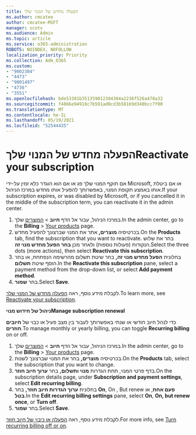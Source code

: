 ```yaml
---
title: הפעלה מחדש של המנוי שלך
ms.author: cmcatee
author: cmcatee-MSFT
manager: scotv
ms.audience: Admin
ms.topic: article
ms.service: o365-administration
ROBOTS: NOINDEX, NOFOLLOW
localization_priority: Priority
ms.collection: Adm_O365
ms.custom:
- "9002304"
- "4473"
- "9001497"
- "4736"
- "3551"
ms.openlocfilehash: bde53301b351359012394304a2236f526a478a32
ms.sourcegitcommit: f4866e94918c7b591ad0cd3b58169d340bcc7f00
ms.translationtype: MT
ms.contentlocale: he-IL
ms.lasthandoff: 05/19/2021
ms.locfileid: "52544435"
---
```

# <a name="reactivate-your-subscription"></a><span data-ttu-id="63fc8-102">הפעלה מחדש של המנוי שלך</span><span class="sxs-lookup"><span data-stu-id="63fc8-102">Reactivate your subscription</span></span>

<span data-ttu-id="63fc8-103">אם תוקף המנוי שלך פג או אם הוא הוגדר כלא זמין על-ידי Microsoft, או אם ביטלת אותו באמצע תקופת המנוי, באפשרותך להפעיל אותו מחדש במרכז הניהול.</span><span class="sxs-lookup"><span data-stu-id="63fc8-103">If your subscription expires, or was disabled by Microsoft, or if you cancelled it in the middle of the subscription term, you can reactivate it in the admin center.</span></span>

1. <span data-ttu-id="63fc8-104">במרכז הניהול, עבור אל הדף **חיוב**  >  [המוצרים](https://go.microsoft.com/fwlink/p/?linkid=842054) שלך.</span><span class="sxs-lookup"><span data-stu-id="63fc8-104">In the admin center, go to the **Billing** > [Your products](https://go.microsoft.com/fwlink/p/?linkid=842054) page.</span></span>
2. <span data-ttu-id="63fc8-105">בכרטיסיה **מוצרים,** אתר את המנוי שברצונך להפעיל מחדש.</span><span class="sxs-lookup"><span data-stu-id="63fc8-105">On the **Products** tab, find the subscription that you want to reactivate.</span></span> <span data-ttu-id="63fc8-106">בחר את שלוש הנקודות (פעולות נוספות) ולאחר מכן **בחר הפעל מחדש מנוי זה**.</span><span class="sxs-lookup"><span data-stu-id="63fc8-106">Select the three dots (more actions), then select **Reactivate this subscription**.</span></span>
3. <span data-ttu-id="63fc8-107">בחלונית **הפעל מחדש מנוי זה,** בחר שיטת תשלום מהרשימה הנפתחת, או בחר הוסף שיטת **תשלום**.</span><span class="sxs-lookup"><span data-stu-id="63fc8-107">In the **Reactivate this subscription** pane, select a payment method from the drop-down list, or select **Add payment method**.</span></span>
4. <span data-ttu-id="63fc8-108">בחר **שמור**.</span><span class="sxs-lookup"><span data-stu-id="63fc8-108">Select **Save**.</span></span>

<span data-ttu-id="63fc8-109">לקבלת מידע נוסף, ראה [הפעלה מחדש של המנוי שלך](/microsoft-365/commerce/subscriptions/reactivate-your-subscription).</span><span class="sxs-lookup"><span data-stu-id="63fc8-109">To learn more, see [Reactivate your subscription](/microsoft-365/commerce/subscriptions/reactivate-your-subscription).</span></span>

<span data-ttu-id="63fc8-110">**ניהול של חידוש מנוי**</span><span class="sxs-lookup"><span data-stu-id="63fc8-110">**Manage subscription renewal**</span></span>

<span data-ttu-id="63fc8-111">כדי לנהל חיוב חודשי או שנתי באפשרותך לעבור בין מצב פעיל או כבוי של **חיובים חוזרים**.</span><span class="sxs-lookup"><span data-stu-id="63fc8-111">To manage monthly or yearly billing, you can toggle **Recurring billing** on or off.</span></span>

1. <span data-ttu-id="63fc8-112">במרכז הניהול, עבור אל הדף **חיוב**  >  [המוצרים](https://go.microsoft.com/fwlink/p/?linkid=842054) שלך.</span><span class="sxs-lookup"><span data-stu-id="63fc8-112">In the admin center, go to the **Billing** > [Your products](https://go.microsoft.com/fwlink/p/?linkid=842054) page.</span></span>
2. <span data-ttu-id="63fc8-113">בכרטיסיה **מוצרים,** בחר את המנוי שברצונך לשנות.</span><span class="sxs-lookup"><span data-stu-id="63fc8-113">On the **Products** tab, select the subscription that you want to change.</span></span>
3. <span data-ttu-id="63fc8-114">בדף פרטי המנוי, תחת הגדרות **מנוי ותשלום,** בחר **ערוך חיוב חוזר**.</span><span class="sxs-lookup"><span data-stu-id="63fc8-114">On the subscription details page, under **Subscription and payment settings**, select **Edit recurring billing**.</span></span>
4. <span data-ttu-id="63fc8-115">בחלונית **ערוך הגדרות חיוב חוזר,** בחר **On**, On , But renew **פעם אחת**, או **בטל**.</span><span class="sxs-lookup"><span data-stu-id="63fc8-115">In the **Edit recurring billing settings** pane, select **On**, **On, but renew once**, or **Turn off**.</span></span>
5. <span data-ttu-id="63fc8-116">בחר **שמור**.</span><span class="sxs-lookup"><span data-stu-id="63fc8-116">Select **Save**.</span></span>

<span data-ttu-id="63fc8-117">לקבלת מידע נוסף, ראה [הפעלה או כיבוי של חיוב חוזר](/microsoft-365/commerce/subscriptions/renew-your-subscription#turn-recurring-billing-off-or-on).</span><span class="sxs-lookup"><span data-stu-id="63fc8-117">For more info, see [Turn recurring billing off or on](/microsoft-365/commerce/subscriptions/renew-your-subscription#turn-recurring-billing-off-or-on).</span></span>